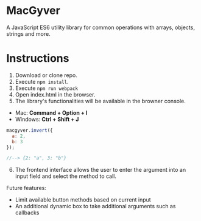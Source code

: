 # MacGyver

A JavaScript ES6 utility library for common operations with
arrays, objects, strings and more.

# Instructions

1) Download or clone repo.
2) Execute `npm install`.
3) Execute `npm run webpack`
4) Open index.html in the browser.
5) The library's functionalities will be available in the browner console.
  - Mac: **Command + Option + I**
  - Windows: **Ctrl + Shift + J**

```javascript
macgyver.invert({
  a: 2,
  b: 3
});

//--> {2: "a", 3: "b"}
```

6) The frontend interface allows the user to enter the argument
into an input field and select the method to call.

Future features:
- Limit available button methods based on current input
- An additional dynamic box to take additional arguments such as callbacks
